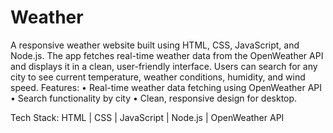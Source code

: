 # Weather
A responsive weather website built using HTML, CSS, JavaScript, and Node.js. The app fetches real-time weather data from the OpenWeather API and displays it in a clean, user-friendly interface. Users can search for any city to see current temperature, weather conditions, humidity, and wind speed.
Features:
	•	Real-time weather data fetching using OpenWeather API
	•	Search functionality by city
	•	Clean, responsive design for desktop.

Tech Stack: HTML | CSS | JavaScript | Node.js | OpenWeather API
